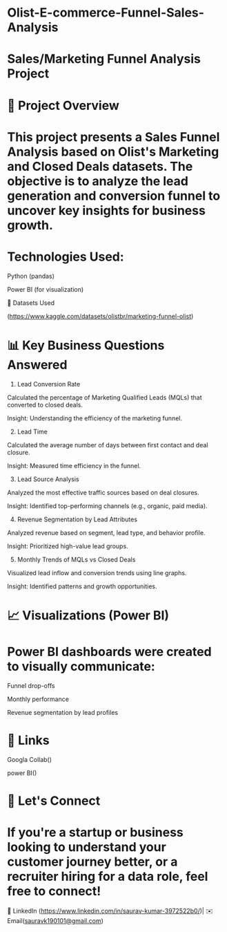 # Olist-E-commerce-Funnel-Sales-Analysis

# Sales/Marketing Funnel Analysis Project


# 🚀 Project Overview

# This project presents a Sales Funnel Analysis based on Olist's Marketing and Closed Deals datasets. The objective is to analyze the lead generation and conversion funnel to uncover key insights for business   growth.

# Technologies Used:

Python (pandas)

Power BI (for visualization)

📁 Datasets Used

(https://www.kaggle.com/datasets/olistbr/marketing-funnel-olist)



# 📊 Key Business Questions Answered

1. Lead Conversion Rate

Calculated the percentage of Marketing Qualified Leads (MQLs) that converted to closed deals.

Insight: Understanding the efficiency of the marketing funnel.

2. Lead Time

Calculated the average number of days between first contact and deal closure.

Insight: Measured time efficiency in the funnel.

3. Lead Source Analysis

Analyzed the most effective traffic sources based on deal closures.

Insight: Identified top-performing channels (e.g., organic, paid media).

4. Revenue Segmentation by Lead Attributes

Analyzed revenue based on segment, lead type, and behavior profile.

Insight: Prioritized high-value lead groups.

5. Monthly Trends of MQLs vs Closed Deals

Visualized lead inflow and conversion trends using line graphs.

Insight: Identified patterns and growth opportunities.


# 📈 Visualizations (Power BI)

# Power BI dashboards were created to visually communicate:

Funnel drop-offs

Monthly performance

Revenue segmentation by lead profiles


# 🔗 Links

Googla Collab()

power BI()


# 🙌 Let's Connect

# If you're a startup or business looking to understand your customer journey better, or a recruiter hiring for a data role, feel free to connect!

📩 LinkedIn (https://www.linkedin.com/in/saurav-kumar-3972522b0/)| ✉️ Email(sauravk190101@gmail.com)

